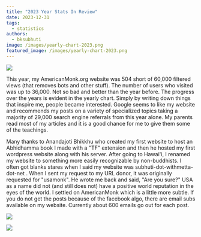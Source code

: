 ```yaml
---
title: "2023 Year Stats In Review"
date: 2023-12-31
tags: 
  - statistics
authors: 
  - bksubhuti
image: /images/yearly-chart-2023.png
featured_image: /images/yearly-chart-2023.png
---
```


![](/images/yearly-chart-2023-1024x409.png)

This year, my AmericanMonk.org website was 504 short of 60,000 filtered views (that removes bots and other stuff). The number of users who visited was up to 36,000. Not so bad and better than the year before. The progress over the years is evident in the yearly chart. Simply by writing down things that inspire me, people became interested. Google seems to like my website and recommends my posts on a variety of specialized topics taking a majority of 29,000 search engine referrals from this year alone. My parents read most of my articles and it is a good chance for me to give them some of the teachings.

Many thanks to Anandajoti Bhikkhu who created my first website to host an Abhidhamma book I made with a "TF" extension and then he hosted my first wordpress website along with his server. After going to Hawai'i, I renamed my website to something more easily recognizable by non-buddhists. I often got blanks stares when I said my website was subhuti-dot-withmetta-dot-net . When I sent my request to my URL donor, it was originally requested for "usamonk". He wrote me back and said, "Are you sure?" USA as a name did not (and still does not) have a positive world reputation in the eyes of the world. I settled on AmericanMonk which is a little more subtle. If you do not get the posts because of the facebook algo, there are email subs available on my website. Currently about 600 emails go out for each post.

![](/images/2023-year-top-posts-1024x667.png)

![](/images/year2023-referrals.png)